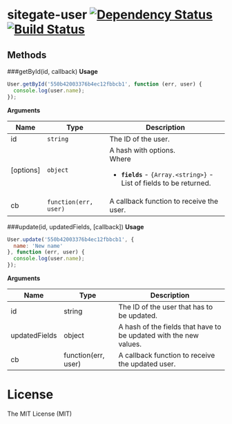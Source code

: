 # sitegate-user [![Dependency Status](https://david-dm.org/zkochan/sitegate-user/status.svg?style=flat)](https://david-dm.org/zkochan/sitegate-user) [![Build Status](http://img.shields.io/travis/zkochan/sitegate-user.svg?style=flat)](https://travis-ci.org/zkochan/sitegate-user)

## Methods

###getById(id, callback)
**Usage**
```js
User.getById('550b42003376b4ec12fbbcb1', function (err, user) {
  console.log(user.name);
});
```
**Arguments**

<table>
  <thead>
    <tr>
      <th>Name</th>
      <th>Type</th>
      <th>Description</th>
    </tr>
  </thead>
  <tbody>
    <tr>
      <td>id</td>
      <td><code>string</code></td>
      <td>The ID of the user.</td>
    </tr>
    <tr>
      <td>[options]</td>
      <td><code>object</code></td>
      <td>A hash with options.
        <br>Where
        <ul>
          <li><b><code>fields</code></b> - <code>{Array.&lt;string&gt;}</code> - List of fields to be returned.</li>
        </ul>
      </td>
    </tr>
    <tr>
      <td>cb</td>
      <td><code>function(err, user)</code></td>
      <td>A callback function to receive the user.</td>
    </tr>
  </tbody>
</table>



###update(id, updatedFields, [callback])
**Usage**
```js
User.update('550b42003376b4ec12fbbcb1', {
  name: 'New name'
}, function (err, user) {
  console.log(user.name);
});
```
**Arguments**

| Name | Type | Description |
| --- | --- | --- |
| id | string | The ID of the user that has to be updated. |
| updatedFields | object | A hash of the fields that have to be updated with the new values. |
| cb | function(err, user) | A callback function to receive the updated user. |


License
========

The MIT License (MIT)
